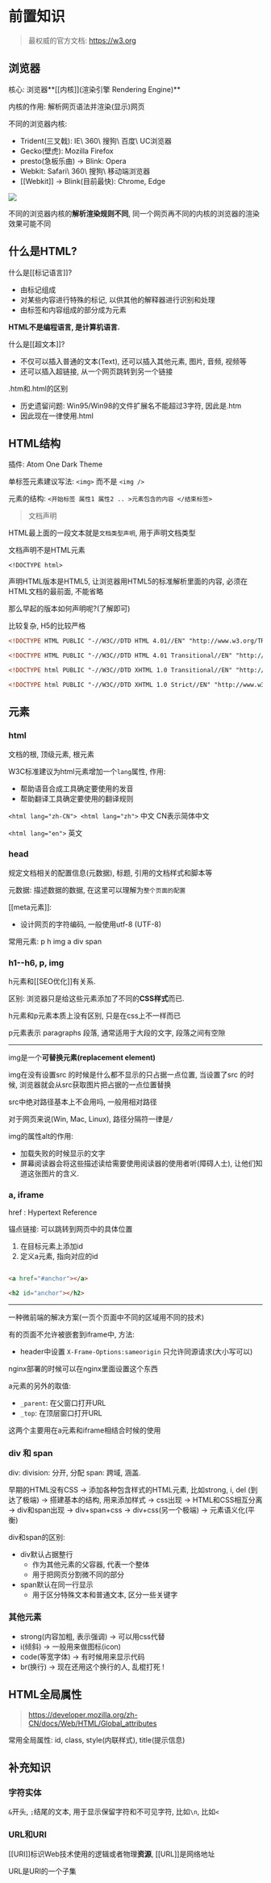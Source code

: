 # 前置知识

> 最权威的官方文档: https://w3.org

## 浏览器

核心: 浏览器**[[内核]](渲染引擎 Rendering Engine)**

内核的作用: 解析网页语法并渲染(显示)网页

不同的浏览器内核: 
- Trident(三叉戟): IE\ 360\ 搜狗\ 百度\ UC浏览器
- Gecko(壁虎): Mozilla Firefox
- presto(急板乐曲) -> Blink: Opera
- Webkit: Safari\ 360\ 搜狗\ 移动端浏览器
- [[Webkit]] -> Blink(目前最快): Chrome, Edge

![](assets/Pasted%20image%2020220902223843.png)

不同的浏览器内核的**解析渲染规则不同**, 同一个网页再不同的内核的浏览器的渲染效果可能不同


## 什么是HTML?

什么是[[标记语言]]?
- 由标记组成
- 对某些内容进行特殊的标记, 以供其他的解释器进行识别和处理
- 由标签和内容组成的部分成为元素

**HTML不是编程语言, 是计算机语言.**

什么是[[超文本]]?
- 不仅可以插入普通的文本(Text), 还可以插入其他元素, 图片, 音频, 视频等
- 还可以插入超链接, 从一个网页跳转到另一个链接

.htm和.html的区别
- 历史遗留问题: Win95/Win98的文件扩展名不能超过3字符, 因此是.htm
- 因此现在一律使用.html


## HTML结构

插件: Atom One Dark Theme

单标签元素建议写法: `<img>` 而不是 `<img />` 

元素的结构: `<开始标签 属性1 属性2 .. >元素包含的内容 </结束标签>`

> 文档声明 

HTML最上面的一段文本就是`文档类型声明`, 用于声明文档类型

文档声明不是HTML元素

`<!DOCTYPE html>`

声明HTML版本是HTML5, 让浏览器用HTML5的标准解析里面的内容, 必须在HTML文档的最前面, 不能省略

那么早起的版本如何声明呢?(了解即可)

比较复杂, H5的比较严格

```html
<!DOCTYPE HTML PUBLIC "-//W3C//DTD HTML 4.01//EN" "http://www.w3.org/TR/html4/strict.dtd">

<!DOCTYPE HTML PUBLIC "-//W3C//DTD HTML 4.01 Transitional//EN" "http://www.w3.org/TR/html4/loose.dtd">

<!DOCTYPE html PUBLIC "-//W3C//DTD XHTML 1.0 Transitional//EN" "http://www.w3.org/TR/xhtml1/DTD/xhtml1-transitional.dtd">

<!DOCTYPE html PUBLIC "-//W3C//DTD XHTML 1.0 Strict//EN" "http://www.w3.org/TR/xhtml1/DTD/xhtml1-strict.dtd">
```

## 元素

### html

文档的根, 顶级元素, 根元素

W3C标准建议为html元素增加一个`lang`属性, 作用: 
- 帮助语音合成工具确定要使用的发音
- 帮助翻译工具确定要使用的翻译规则

`<html lang="zh-CN"> <html lang="zh">` 中文 CN表示简体中文

`<html lang="en">` 英文

### head

规定文档相关的配置信息(元数据), 标题, 引用的文档样式和脚本等

元数据: 描述数据的数据, 在这里可以理解为`整个页面的配置`

[[meta元素]]: 

- 设计网页的字符编码, 一般使用utf-8 (UTF-8)

常用元素: p h img a div span

 ### h1--h6, p, img

h元素和[[SEO优化]]有关系.

区别: 浏览器只是给这些元素添加了不同的**CSS样式**而已.

h元素和p元素本质上没有区别, 只是在css上不一样而已

p元素表示 paragraphs 段落, 通常适用于大段的文字, 段落之间有空隙

---

img是一个**可替换元素(replacement element)**

img在没有设置src 的时候是什么都不显示的只占据一点位置, 当设置了src 的时候, 浏览器就会从src获取图片把占据的一点位置替换

src中绝对路径基本上不会用吗, 一般用相对路径

对于网页来说(Win, Mac, Linux), 路径分隔符一律是`/`

img的属性alt的作用: 
- 加载失败的时候显示的文字
- 屏幕阅读器会将这些描述读给需要使用阅读器的使用者听(障碍人士), 让他们知道这张图片的含义.


### a, iframe

href : Hypertext Reference

锚点链接: 可以跳转到网页中的具体位置

1. 在目标元素上添加id
2. 定义a元素, 指向对应的id

```html

<a href="#anchor"></a>

<h2 id="anchor"></h2>

```


---

一种微前端的解决方案(一页个页面中不同的区域用不同的技术)

有的页面不允许被嵌套到iframe中, 方法: 
- header中设置 `X-Frame-Options:sameorigin` 只允许同源请求(大小写可以)

nginx部署的时候可以在nginx里面设置这个东西

a元素的另外的取值:
- `_parent`: 在父窗口打开URL
- `_top`: 在顶层窗口打开URL

这两个主要用在a元素和iframe相结合时候的使用

### div 和 span

div: division: 分开, 分配
span: 跨域, 涵盖.

早期的HTML没有CSS -> 添加各种包含样式的HTML元素, 比如strong, i, del (到达了极端) -> 搭建基本的结构, 用来添加样式 -> css出现 -> HTML和CSS相互分离 -> div和span出现 -> div+span+css -> div+css(另一个极端) -> 元素语义化(平衡)

div和span的区别: 
- div默认占据整行
	- 作为其他元素的父容器, 代表一个整体
	- 用于把网页分割微不同的部分
- span默认在同一行显示
	- 用于区分特殊文本和普通文本, 区分一些关键字


### 其他元素

- strong(内容加粗, 表示强调) -> 可以用css代替
- i(倾斜) -> 一般用来做图标(icon)
- code(等宽字体) -> 有时候用来显示代码
- br(换行) -> 现在还用这个换行的人, 乱棍打死 !

## HTML全局属性

> https://developer.mozilla.org/zh-CN/docs/Web/HTML/Global_attributes


常用全局属性: id, class, style(内联样式), title(提示信息)

## 补充知识

### 字符实体

`&`开头, `;`结尾的文本, 用于显示保留字符和不可见字符, 比如`\n`, 比如`<`

### URL和URI

[[URI]]标识Web技术使用的逻辑或者物理**资源**, [[URL]]是网络地址

URL是URI的一个子集

